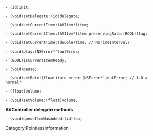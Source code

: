     - (id)init;

    - (void)setDelegate:(id)delegate;

    - (void)setCurrentItem:(AVItem*)item;

    - (void)setCurrentItem:(AVItem*)item preservingRate:(BOOL)flag;

    - (void)setCurrentTime:(double)time; // NSTimeInterval?

    - (void)play:(NSError*')outError;

    - (BOOL)isCurrentItemReady;

    - (void)pause;

    - (void)setRate:(float)rate error:(NSError*')outError; // 1.0 = normal?

    - (float)volume;

    - (void)setVolume:(float)volume;

**AVController delegate methods**

    - (void)queueItemWasAdded:(id)foo;


Category:PointlessInformation
